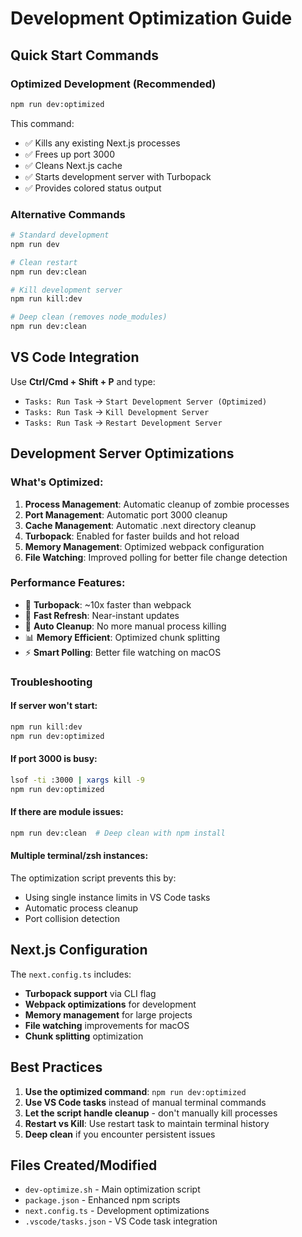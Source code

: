 # Development Optimization Guide

## Quick Start Commands

### Optimized Development (Recommended)
```bash
npm run dev:optimized
```
This command:
- ✅ Kills any existing Next.js processes
- ✅ Frees up port 3000
- ✅ Cleans Next.js cache
- ✅ Starts development server with Turbopack
- ✅ Provides colored status output

### Alternative Commands

```bash
# Standard development
npm run dev

# Clean restart
npm run dev:clean

# Kill development server
npm run kill:dev

# Deep clean (removes node_modules)
npm run dev:clean
```

## VS Code Integration

Use **Ctrl/Cmd + Shift + P** and type:
- `Tasks: Run Task` → `Start Development Server (Optimized)`
- `Tasks: Run Task` → `Kill Development Server`
- `Tasks: Run Task` → `Restart Development Server`

## Development Server Optimizations

### What's Optimized:
1. **Process Management**: Automatic cleanup of zombie processes
2. **Port Management**: Automatic port 3000 cleanup
3. **Cache Management**: Automatic .next directory cleanup
4. **Turbopack**: Enabled for faster builds and hot reload
5. **Memory Management**: Optimized webpack configuration
6. **File Watching**: Improved polling for better file change detection

### Performance Features:
- 🚀 **Turbopack**: ~10x faster than webpack
- 🔄 **Fast Refresh**: Near-instant updates
- 🧹 **Auto Cleanup**: No more manual process killing
- 📊 **Memory Efficient**: Optimized chunk splitting
- ⚡ **Smart Polling**: Better file watching on macOS

### Troubleshooting

#### If server won't start:
```bash
npm run kill:dev
npm run dev:optimized
```

#### If port 3000 is busy:
```bash
lsof -ti :3000 | xargs kill -9
npm run dev:optimized
```

#### If there are module issues:
```bash
npm run dev:clean  # Deep clean with npm install
```

#### Multiple terminal/zsh instances:
The optimization script prevents this by:
- Using single instance limits in VS Code tasks
- Automatic process cleanup
- Port collision detection

## Next.js Configuration

The `next.config.ts` includes:
- **Turbopack support** via CLI flag
- **Webpack optimizations** for development
- **Memory management** for large projects
- **File watching** improvements for macOS
- **Chunk splitting** optimization

## Best Practices

1. **Use the optimized command**: `npm run dev:optimized`
2. **Use VS Code tasks** instead of manual terminal commands
3. **Let the script handle cleanup** - don't manually kill processes
4. **Restart vs Kill**: Use restart task to maintain terminal history
5. **Deep clean** if you encounter persistent issues

## Files Created/Modified

- `dev-optimize.sh` - Main optimization script
- `package.json` - Enhanced npm scripts
- `next.config.ts` - Development optimizations
- `.vscode/tasks.json` - VS Code task integration
